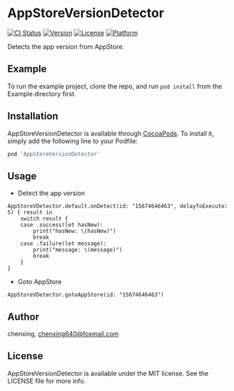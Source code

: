# AppStoreVersionDetector

[![CI Status](https://img.shields.io/travis/chenxing640/AppStoreVersionDetector.svg?style=flat)](https://travis-ci.org/chenxing/AppStoreVersionDetector)
[![Version](https://img.shields.io/cocoapods/v/AppStoreVersionDetector.svg?style=flat)](https://cocoapods.org/pods/AppStoreVersionDetector)
[![License](https://img.shields.io/cocoapods/l/AppStoreVersionDetector.svg?style=flat)](https://cocoapods.org/pods/AppStoreVersionDetector)
[![Platform](https://img.shields.io/cocoapods/p/AppStoreVersionDetector.svg?style=flat)](https://cocoapods.org/pods/AppStoreVersionDetector)

Detects the app version from AppStore.


## Example

To run the example project, clone the repo, and run `pod install` from the Example directory first.


## Installation

AppStoreVersionDetector is available through [CocoaPods](https://cocoapods.org). To install
it, simply add the following line to your Podfile:

```ruby
pod 'AppStoreVersionDetector'
```


## Usage

- Detect the app version

```
AppStoreVDetector.default.onDetect(id: "15674646463", delayToExecute: 5) { result in
    switch result {
    case .success(let hasNew):
        print("hasNew: \(hasNew)")
        break
    case .failure(let message):
        print("message: \(message)")
        break
    }
}
```

- Goto AppStore

```
AppStoreVDetector.gotoAppStore(id: "15674646463")
```


## Author

chenxing, chenxing640@foxmail.com


## License

AppStoreVersionDetector is available under the MIT license. See the LICENSE file for more info.
